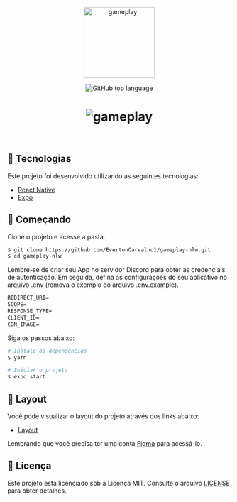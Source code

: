 <p align="center">
  <img alt="gameplay" src="https://user-images.githubusercontent.com/82480230/192576626-8fd4a3b7-d727-4b37-bb38-b6e3e6b0decc.png" width="160px">
</p>

<p align="center">
  <img alt="GitHub top language" src="https://img.shields.io/github/languages/top/EvertonCarvalho1/gameplay-nlw?color=991f36&labelColor=0D133D">
</p>

<h1 align="center">
    <img alt="gameplay" title="Gameplay" src="https://user-images.githubusercontent.com/82480230/192576991-2919df78-197e-4250-aa62-350523dffb22.png" />
</h1>

<br>

## 🧪 Tecnologias

Este projeto foi desenvolvido utilizando as seguintes tecnologias:
 
- [React Native](https://reactnative.dev/)
- [Expo](https://expo.io/)

## 🚀 Começando

Clone o projeto e acesse a pasta.

```bash
$ git clone https://github.com/EvertonCarvalho1/gameplay-nlw.git
$ cd gameplay-nlw
```

Lembre-se de criar seu App no servidor Discord para obter as credenciais de autenticação. Em seguida, defina as configurações do seu aplicativo no arquivo .env (remova o exemplo do arquivo .env.example).
 
 ```cl
REDIRECT_URI=
SCOPE=
RESPONSE_TYPE=
CLIENT_ID=
CDN_IMAGE=
```

Siga os passos abaixo:
```bash
# Instale as dependências
$ yarn

# Iniciar o projeto
$ expo start
```

## 🔖 Layout

Você pode visualizar o layout do projeto através dos links abaixo:

- [Layout](https://www.figma.com/file/0kv33XYjvOgvKGKHBaiR07/GamePlay-NLW-Together/duplicate) 

Lembrando que você precisa ter uma conta [Figma](http://figma.com/) para acessá-lo.


## 📝 Licença

Este projeto está licenciado sob a Licença MIT. Consulte o arquivo [LICENSE](LICENSE.md) para obter detalhes.

